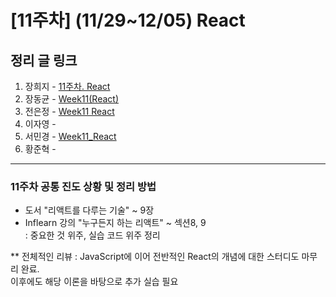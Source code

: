 # [11주차] (11/29~12/05) React

## 정리 글 링크

1. 장희지 - [11주차. React](https://blog.naver.com/huiji0315/222163330490)
2. 장동균 - [Week11(React)](https://dongkyun-jang.tistory.com/97)
3. 전은정 - [Week11 React](https://jjung-lab.tistory.com/32)
4. 이자영 - 
5. 서민경 - [Week11_React](https://min1307.tistory.com/30) 
6. 황준혁 - 
  
---

### 11주차 공통 진도 상황 및 정리 방법

- 도서 "리액트를 다루는 기술" ~ 9장  
- Inflearn 강의 "누구든지 하는 리액트" ~ 섹션8, 9  
: 중요한 것 위주, 실습 코드 위주 정리

\*\* 전체적인 리뷰 : JavaScript에 이어 전반적인 React의 개념에 대한 스터디도 마무리 완료.  
이후에도 해당 이론을 바탕으로 추가 실습 필요
